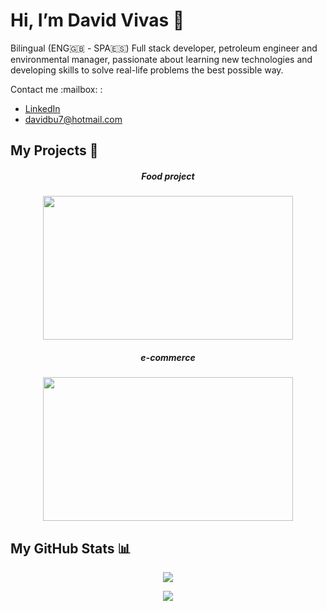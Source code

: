 
# Hi, I’m David Vivas 👋  
  
Bilingual (ENG🇬🇧 - SPA🇪🇸) Full stack developer, petroleum engineer and environmental manager, passionate about learning new technologies and developing skills to solve real-life problems the best possible way.
  
<div style="display: inline;">
  <span>Contact me :mailbox: : </span>

  - [LinkedIn](https://www.linkedin.com/in/christiandavidvivas7/)
  - davidbu7@hotmail.com
</div>
  

## My Projects :construction_worker:

<div align="center">

<h5> Food project </h5>
<a href="http://157.245.138.252/">
  <img width="400" height="230" src="https://i.postimg.cc/DzX9y3w5/Captura-de-Pantalla-2021-06-27-a-la-s-12-08-04-a-m.png"/>
</a>

<h5> e-commerce </h5>
<a href="http://onionfoodsupplier.xyz/">
  <img width="400" height="230" src="https://live.staticflickr.com/65535/51294607224_1ffebff2c8_h.jpg"/>
</a>

</div>
  
  
## My GitHub Stats 📊
 
<div align=center>  
  <a href="https://github.com/Davidohiv7/convoychat">
    <img align="center" src="https://github-readme-stats.vercel.app/api/top-langs/?username=Davidohiv7" />
  </a>
</div>

<div> <p></p> </div>

<div align=center>  
  <a href="https://github.com/Davidohiv7/github-readme-stats">
    <img align="center" src="https://github-readme-stats.vercel.app/api?username=Davidohiv7&count_private=true&show_icons=true" />
  </a>
</div>
  
<div class="meetings-iframe-container" data-src="https://meetings.hubspot.com/gisella-duro/galen-videocall?embed=true"></div>
    
<script type="text/javascript" src="https://static.hsappstatic.net/MeetingsEmbed/ex/MeetingsEmbedCode.js"></script>
